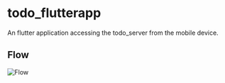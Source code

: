 # todo_flutterapp

An flutter application accessing the todo_server from the mobile device.

## Flow

![Flow](https://github.com/pikkutimo/todo_flutterapp/media/Flutter_todo_flow.png)
